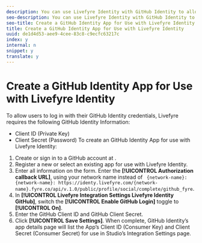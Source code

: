 ```yaml
---
description: You can use Livefyre Identity with GitHub Identity to allow users to use their GitHub logins to interact Apps on your site.
seo-description: You can use Livefyre Identity with GitHub Identity to allow users to use their GitHub logins to interact Apps on your site.
seo-title: Create a GitHub Identity App for Use with Livefyre Identity
title: Create a GitHub Identity App for Use with Livefyre Identity
uuid: de1d4d53-aee9-4cee-83c8-c9ecfc63217c
index: y
internal: n
snippet: y
translate: y
---
```


# Create a GitHub Identity App for Use with Livefyre Identity

To allow users to log in with their GitHub Identity credentials, Livefyre requires the following GitHub Identity Information:

* Client ID (Private Key)
* Client Secret (Password)
To create an GitHub Identity App for use with Livefyre Identity:

1. Create or sign in to a GitHub account at [](https://github.com/settings/developers).
1. Register a new or select an existing app for use with Livefyre Identity.
1. Enter all information on the form. Enter the **[!UICONTROL  Authorization callback URL]**, using your network name instead of ` {network-name}: {network-name}: https://identy.livefyre.com/{network-name}.fyre.co/api/v.1.0/public/profile/social/complete/github_fyre`.
1. In **[!UICONTROL  Livefyre Integration Settings Livefyre Identity GitHub]**, switch the **[!UICONTROL  Enable GitHub Login]** toggle to **[!UICONTROL  On]**.
1. Enter the GitHub Client ID and GitHub Client Secret.
1. Click **[!UICONTROL  Save Settings]**.
When complete, GitHub Identity’s app details page will list the App’s Client ID (Consumer Key) and Client Secret (Consumer Secret) for use in Studio’s Integration Settings page.

